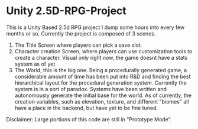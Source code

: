 # Unity 2.5D-RPG-Project
This is a Unity Based 2.5d RPG project I dump some hours into every few months or so. Currently the project is composed of 3 scenes.
1. The Title Screen where players can pick a save slot.
2. Character creation Screen, where players can use customization tools to create a character. Visual only right now, the game doesnt have a stats system as of yet
3. The World, this is the big one. Being a procedurally generated game, a considerable amount of time has been put into R&D and finding the best hierarchical layout for the procedural
generation system. Currently the system is in a sort of paradox. Systems have been written and autonomously generate the initial base for the world. As of currently,
the creation variables, such as elevation, texture, and different "biomes" all have a place in the backend, but have yet to be fine tuned.

Disclaimer: Large portions of this code are still in "Prototype Mode".
